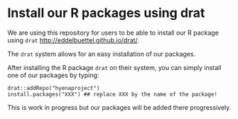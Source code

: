 # Install our R packages using drat

We are using this repository for users to be able to install our R package using ```drat``` http://eddelbuettel.github.io/drat/.

The ```drat``` system allows for an easy installation of our packages.

After installing the R package ```drat``` on their system, you can simply install one of our packages by typing:

```{r}
drat::addRepo("hyenaproject")
install.packages("XXX") ## replace XXX by the name of the package!
```

This is work in progress but our packages will be added there progressively.
